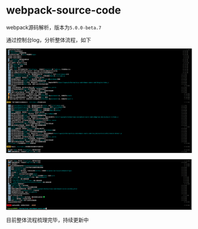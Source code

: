 # webpack-source-code

webpack源码解析，版本为`5.0.0-beta.7`

通过控制台log，分析整体流程，如下

![](./static/log1.png)

![](./static/log2.png)

目前整体流程梳理完毕，持续更新中
